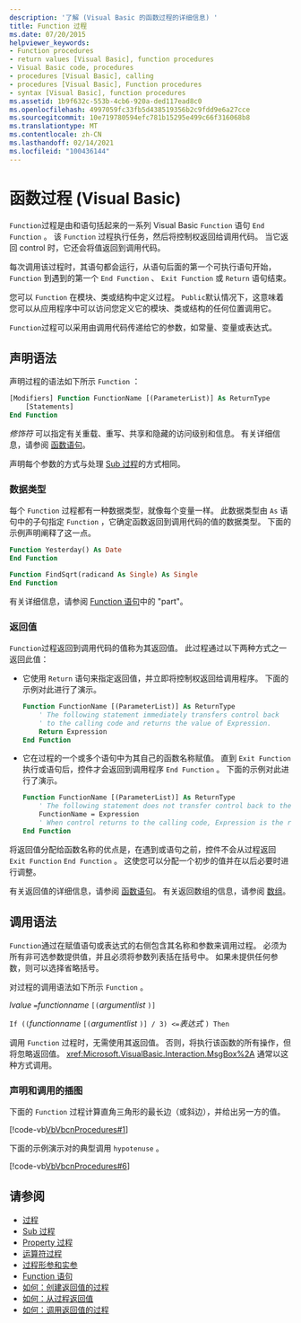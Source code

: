 ```yaml
---
description: '了解 (Visual Basic 的函数过程的详细信息) '
title: Function 过程
ms.date: 07/20/2015
helpviewer_keywords:
- Function procedures
- return values [Visual Basic], function procedures
- Visual Basic code, procedures
- procedures [Visual Basic], calling
- procedures [Visual Basic], Function procedures
- syntax [Visual Basic], function procedures
ms.assetid: 1b9f632c-553b-4cb6-920a-ded117ead8c0
ms.openlocfilehash: 4997059fc33fb5d438519356b2c9fdd9e6a27cce
ms.sourcegitcommit: 10e719780594efc781b15295e499c66f316068b8
ms.translationtype: MT
ms.contentlocale: zh-CN
ms.lasthandoff: 02/14/2021
ms.locfileid: "100436144"
---
```

# <a name="function-procedures-visual-basic"></a>函数过程 (Visual Basic) 

`Function`过程是由和语句括起来的一系列 Visual Basic `Function` 语句 `End Function` 。 该 `Function` 过程执行任务，然后将控制权返回给调用代码。 当它返回 control 时，它还会将值返回到调用代码。

每次调用该过程时，其语句都会运行，从语句后面的第一个可执行语句开始， `Function` 到遇到的第一个 `End Function` 、 `Exit Function` 或 `Return` 语句结束。

您可以 `Function` 在模块、类或结构中定义过程。 `Public`默认情况下，这意味着您可以从应用程序中可以访问您定义它的模块、类或结构的任何位置调用它。

`Function`过程可以采用由调用代码传递给它的参数，如常量、变量或表达式。

## <a name="declaration-syntax"></a>声明语法

声明过程的语法如下所示 `Function` ：

```vb
[Modifiers] Function FunctionName [(ParameterList)] As ReturnType
    [Statements]
End Function
```

*修饰符* 可以指定有关重载、重写、共享和隐藏的访问级别和信息。 有关详细信息，请参阅 [函数语句](../../../language-reference/statements/function-statement.md)。

声明每个参数的方式与处理 [Sub 过程](./sub-procedures.md)的方式相同。

### <a name="data-type"></a>数据类型

每个 `Function` 过程都有一种数据类型，就像每个变量一样。 此数据类型由 `As` 语句中的子句指定 `Function` ，它确定函数返回到调用代码的值的数据类型。 下面的示例声明阐释了这一点。

```vb
Function Yesterday() As Date
End Function

Function FindSqrt(radicand As Single) As Single
End Function
```

有关详细信息，请参阅 [Function 语句](../../../language-reference/statements/function-statement.md)中的 "part"。

### <a name="returning-values"></a>返回值

`Function`过程返回到调用代码的值称为其返回值。 此过程通过以下两种方式之一返回此值：

- 它使用 `Return` 语句来指定返回值，并立即将控制权返回给调用程序。 下面的示例对此进行了演示。

  ```vb
  Function FunctionName [(ParameterList)] As ReturnType
      ' The following statement immediately transfers control back
      ' to the calling code and returns the value of Expression.
      Return Expression
  End Function
  ```

- 它在过程的一个或多个语句中为其自己的函数名称赋值。 直到 `Exit Function` 执行或语句后，控件才会返回到调用程序 `End Function` 。 下面的示例对此进行了演示。

  ```vb
  Function FunctionName [(ParameterList)] As ReturnType
      ' The following statement does not transfer control back to the calling code.
      FunctionName = Expression
      ' When control returns to the calling code, Expression is the return value.
  End Function
  ```

将返回值分配给函数名称的优点是，在遇到或语句之前，控件不会从过程返回 `Exit Function` `End Function` 。 这使您可以分配一个初步的值并在以后必要时进行调整。

有关返回值的详细信息，请参阅 [函数语句](../../../language-reference/statements/function-statement.md)。 有关返回数组的信息，请参阅 [数组](../arrays/index.md)。

## <a name="calling-syntax"></a>调用语法

`Function`通过在赋值语句或表达式的右侧包含其名称和参数来调用过程。 必须为所有非可选参数提供值，并且必须将参数列表括在括号中。 如果未提供任何参数，则可以选择省略括号。

对过程的调用语法如下所示 `Function` 。

*lvalue* `=`*functionname* `[(`*argumentlist*    `)]`

`If ((`*functionname* `[(`*argumentlist* `)] / 3) <=`*表达式*  `) Then`

调用 `Function` 过程时，无需使用其返回值。 否则，将执行该函数的所有操作，但将忽略返回值。 <xref:Microsoft.VisualBasic.Interaction.MsgBox%2A> 通常以这种方式调用。

### <a name="illustration-of-declaration-and-call"></a>声明和调用的插图

下面的 `Function` 过程计算直角三角形的最长边（或斜边），并给出另一方的值。

[!code-vb[VbVbcnProcedures#1](~/samples/snippets/visualbasic/VS_Snippets_VBCSharp/VbVbcnProcedures/VB/Class1.vb#1)]

下面的示例演示对的典型调用 `hypotenuse` 。

[!code-vb[VbVbcnProcedures#6](~/samples/snippets/visualbasic/VS_Snippets_VBCSharp/VbVbcnProcedures/VB/Class1.vb#6)]

## <a name="see-also"></a>请参阅

- [过程](./index.md)
- [Sub 过程](./sub-procedures.md)
- [Property 过程](./property-procedures.md)
- [运算符过程](./operator-procedures.md)
- [过程形参和实参](./procedure-parameters-and-arguments.md)
- [Function 语句](../../../language-reference/statements/function-statement.md)
- [如何：创建返回值的过程](./how-to-create-a-procedure-that-returns-a-value.md)
- [如何：从过程返回值](./how-to-return-a-value-from-a-procedure.md)
- [如何：调用返回值的过程](./how-to-call-a-procedure-that-returns-a-value.md)
